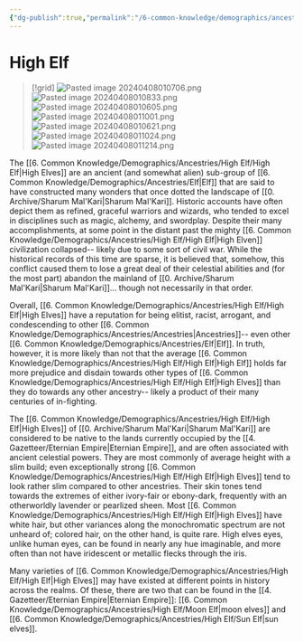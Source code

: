 ```yaml
---
{"dg-publish":true,"permalink":"/6-common-knowledge/demographics/ancestries/high-elf/high-elf/"}
---
```


# High Elf

>[!grid]
>![Pasted image 20240408010706.png](/img/user/x.%20Assets/Attachments/Pasted%20image%2020240408010706.png)
>![Pasted image 20240408010833.png](/img/user/x.%20Assets/Attachments/Pasted%20image%2020240408010833.png)
>![Pasted image 20240408010605.png](/img/user/x.%20Assets/Attachments/Pasted%20image%2020240408010605.png)
>![Pasted image 20240408011001.png](/img/user/x.%20Assets/Attachments/Pasted%20image%2020240408011001.png)
>![Pasted image 20240408010621.png](/img/user/x.%20Assets/Attachments/Pasted%20image%2020240408010621.png)
>![Pasted image 20240408011024.png](/img/user/x.%20Assets/Attachments/Pasted%20image%2020240408011024.png)
>![Pasted image 20240408011214.png](/img/user/x.%20Assets/Attachments/Pasted%20image%2020240408011214.png)

The [[6. Common Knowledge/Demographics/Ancestries/High Elf/High Elf\|High Elves]] are an ancient (and somewhat alien) sub-group of [[6. Common Knowledge/Demographics/Ancestries/Elf\|Elf]] that are said to have constructed many wonders that once dotted the landscape of [[0. Archive/Sharum Mal'Kari\|Sharum Mal'Kari]]. Historic accounts have often depict them as refined, graceful warriors and wizards, who tended to excel in disciplines such as magic, alchemy, and swordplay. Despite their many accomplishments, at some point in the distant past the mighty [[6. Common Knowledge/Demographics/Ancestries/High Elf/High Elf\|High Elven]] civilization collapsed-- likely due to some sort of civil war. While the historical records of this time are sparse, it is believed that, somehow, this conflict caused them to lose a great deal of their celestial abilities and (for the most part) abandon the mainland of [[0. Archive/Sharum Mal'Kari\|Sharum Mal'Kari]]... though not necessarily in that order. 

Overall, [[6. Common Knowledge/Demographics/Ancestries/High Elf/High Elf\|High Elves]] have a reputation for being elitist, racist, arrogant, and condescending to other [[6. Common Knowledge/Demographics/Ancestries/Ancestries\|Ancestries]]-- even other [[6. Common Knowledge/Demographics/Ancestries/Elf\|Elf]]. In truth, however, it is more likely than not that the average [[6. Common Knowledge/Demographics/Ancestries/High Elf/High Elf\|High Elf]] holds far more prejudice  and disdain towards other types of [[6. Common Knowledge/Demographics/Ancestries/High Elf/High Elf\|High Elves]] than they do towards any other ancestry-- likely a product of their many centuries of in-fighting.

The [[6. Common Knowledge/Demographics/Ancestries/High Elf/High Elf\|High Elves]] of [[0. Archive/Sharum Mal'Kari\|Sharum Mal'Kari]] are considered to be native to the lands currently occupied by the [[4. Gazetteer/Eternian Empire\|Eternian Empire]], and are often associated with ancient celestial powers. They are most commonly of average height with a slim build; even exceptionally strong [[6. Common Knowledge/Demographics/Ancestries/High Elf/High Elf\|High Elves]] tend to look rather slim compared to other ancestries. Their skin tones tend towards the extremes of either ivory-fair or ebony-dark, frequently with an otherworldly lavender or pearlized sheen. Most [[6. Common Knowledge/Demographics/Ancestries/High Elf/High Elf\|High Elves]] have white hair, but other variances along the monochromatic spectrum are not unheard of; colored hair, on the other hand, is quite rare. High elves eyes, unlike human eyes, can be found in nearly any hue imaginable, and more often than not have iridescent or metallic flecks through the iris. 

Many varieties of [[6. Common Knowledge/Demographics/Ancestries/High Elf/High Elf\|High Elves]] may have existed at different points in history across the realms. Of these, there are two that can be found in the [[4. Gazetteer/Eternian Empire\|Eternian Empire]]: [[6. Common Knowledge/Demographics/Ancestries/High Elf/Moon Elf\|moon elves]] and [[6. Common Knowledge/Demographics/Ancestries/High Elf/Sun Elf\|sun elves]].  

